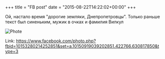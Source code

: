 +++
title = "FB post"
date = "2015-08-22T14:22:02+00:00"
+++

Ой, настало время "дорогие земляки, Днепропетровцы". Только раньше текст был синеньким, мужик в очках и фамилия Вилкул

![Phote](https://scontent.xx.fbcdn.net/v/t1.0-0/s130x130/11902402_10153280214252851_1611435736666519156_n.jpg?oh=4df98d242e474cdbd5856d3f09cd9602&oe=59666D50)


Link: https://www.facebook.com/photo.php?fbid=10153280214252851&set=a.10150919039202851.422766.630817850&type=3
